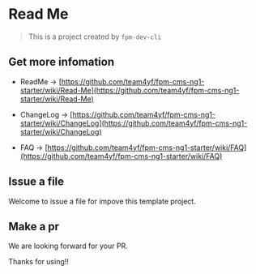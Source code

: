 # Read Me

  > This is a project created by `fpm-dev-cli`

## Get more infomation

  - ReadMe -> [https://github.com/team4yf/fpm-cms-ng1-starter/wiki/Read-Me](https://github.com/team4yf/fpm-cms-ng1-starter/wiki/Read-Me)

  - ChangeLog -> [https://github.com/team4yf/fpm-cms-ng1-starter/wiki/ChangeLog](https://github.com/team4yf/fpm-cms-ng1-starter/wiki/ChangeLog)

  - FAQ -> [https://github.com/team4yf/fpm-cms-ng1-starter/wiki/FAQ](https://github.com/team4yf/fpm-cms-ng1-starter/wiki/FAQ)

## Issue a file 

  Welcome to issue a file for impove this template project.


## Make a pr

  We are looking forward for your PR.

  Thanks for using!!

